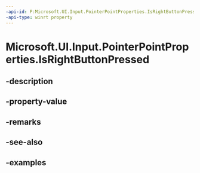 ```yaml
---
-api-id: P:Microsoft.UI.Input.PointerPointProperties.IsRightButtonPressed
-api-type: winrt property
---
```


# Microsoft.UI.Input.PointerPointProperties.IsRightButtonPressed

<!--
public bool IsRightButtonPressed { get; }
-->


## -description

## -property-value

## -remarks

## -see-also

## -examples


